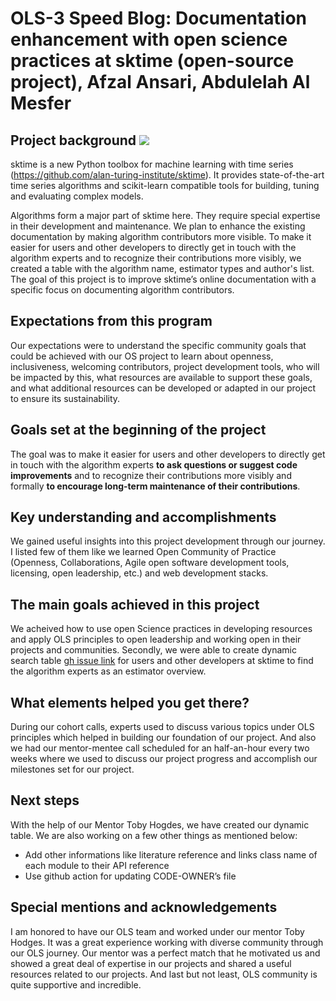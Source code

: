 # OLS-3 Speed Blog: Documentation enhancement with open science practices at sktime (open-source project), Afzal Ansari, Abdulelah Al Mesfer



## Project background ![](https://i.imgur.com/Ij3js3V.png)

sktime is a new Python toolbox for machine learning with time series (https://github.com/alan-turing-institute/sktime). It provides state-of-the-art time series algorithms and scikit-learn compatible tools for building, tuning and evaluating complex models.

Algorithms form a major part of sktime here. They require special expertise in their development and maintenance. We plan to enhance the existing documentation by making algorithm contributors more visible. 
To make it easier for users and other developers to directly get in touch with the algorithm experts and to recognize their contributions more visibly, we created a table with the algorithm name, estimator types and author's list.
The goal of this project is to improve sktime’s online documentation with a specific focus on documenting algorithm contributors.

## Expectations from this program

Our expectations were to understand the specific community goals that could be achieved with our OS project to learn about openness, inclusiveness, welcoming contributors, project development tools, who will be impacted by this, what resources are available to support these goals, and what additional resources can be developed or adapted in our project to ensure its sustainability.

## Goals set at the beginning of the project

The goal was to make it easier for users and other developers to directly get in touch with the algorithm experts **to ask questions or suggest code improvements** and to recognize their contributions more visibly and formally **to encourage long-term maintenance of their contributions**.

## Key understanding and accomplishments

We gained useful insights into this project development through our journey. I listed few of them like we learned Open Community of Practice (Openness, Collaborations, Agile open software development tools, licensing, open leadership, etc.) and web development stacks. 

## The main goals achieved in this project

We acheived how to use open Science practices in developing resources and apply OLS principles to open leadership and working open in their projects and communities.
Secondly, we were able to create dynamic search table [gh issue link](https://github.com/alan-turing-institute/sktime/issues/704) for users and other developers at sktime to find the algorithm experts as an estimator overview.

## What elements helped you get there?

During our cohort calls, experts used to discuss various topics under OLS principles which helped in building our foundation of our project.
And also we had our mentor-mentee call scheduled for an half-an-hour every two weeks where we used to discuss our project progress and accomplish our milestones set for our project. 


## Next steps
With the help of our Mentor Toby Hogdes, we have created our dynamic table. We are also working on a few other things as mentioned below:
* Add other informations like literature reference and links class name of each module to their API reference
* Use github action for updating CODE-OWNER’s file


## Special mentions and acknowledgements
I am honored to have our OLS team and worked under our mentor Toby Hodges. It was a great experience working with diverse community through our OLS journey. Our mentor was a perfect match that he motivated us and showed a great deal of expertise in our projects and shared a useful resources related to our projects. 
And last but not least, OLS community is quite supportive and incredible.

